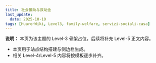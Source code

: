 ```yaml
---
title: 社会援助与救助金
last_update:
  date: 2025-10-10
tags: [HuarenWiki, Level3, family-welfare, servizi-sociali-casa]
---
```

**说明：** 本页为该主题的 Level-3 骨架占位，后续将补充 Level-5 正文内容。

- 本页用于站点结构搭建与侧边栏生成。
- 相关 Level-4/Level-5 内容将按模板逐步补齐。

